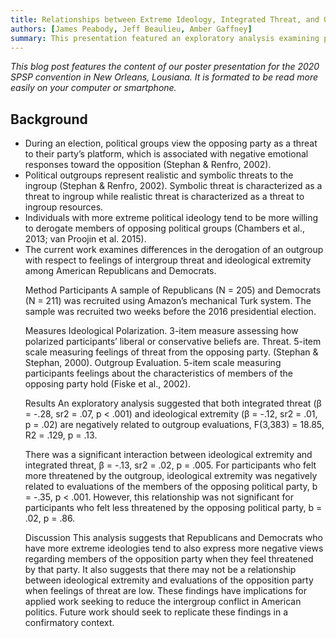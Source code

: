 ```yaml
---
title: Relationships between Extreme Ideology, Integrated Threat, and Outgroup Evaluations
authors: [James Peabody, Jeff Beaulieu, Amber Gaffney]
summary: This presentation featured an exploratory analysis examining political partisans' intergroup evaluations in relation to integrated threat and ideological extremity.
---
```


<p><i>This blog post features the content of our poster presentation for the 2020 SPSP convention in New Orleans, Lousiana. It is formated to be read more easily on your computer or smartphone.</i></p>

<h2>Background</h2>
<ul>
<li>During an election, political groups view the opposing party as a threat to their party’s platform, which is associated with negative emotional responses toward the opposition (Stephan & Renfro, 2002).</li>
<li>Political outgroups represent realistic and symbolic threats to the ingroup (Stephan & Renfro, 2002). Symbolic threat is characterized as a threat to ingroup while realistic threat is characterized as a threat to ingroup resources.</li>
<li>Individuals with more extreme political ideology tend to be more willing to derogate members of opposing political groups (Chambers et al., 2013; van Proojin et al. 2015).</li>
<li>The current work examines differences in the derogation of an outgroup with respect to feelings of intergroup threat and ideological extremity among American Republicans and Democrats.</li>

Method
Participants
A sample of Republicans (N = 205) and Democrats (N = 211) was recruited using Amazon’s mechanical Turk system.
The sample was recruited two weeks before the 2016 presidential election.

Measures
Ideological Polarization. 3-item measure assessing how polarized participants’ liberal or conservative beliefs are.
Threat. 5-item scale measuring feelings of threat from the opposing party. (Stephan & Stephan, 2000).
Outgroup Evaluation. 5-item scale measuring participants feelings about the characteristics of members of the opposing party hold (Fiske et al., 2002).

Results
An exploratory analysis suggested that both integrated threat 
(β = -.28, sr2 = .07, p < .001) and ideological extremity (β = -.12, sr2 = .01, p = .02) are negatively related to outgroup evaluations, F(3,383) = 18.85, R2 = .129, p = .13.

There was a significant interaction between ideological extremity and integrated threat, β = -.13, sr2 = .02, p = .005. For participants who felt more threatened by the outgroup, ideological extremity was negatively related to evaluations of the members of the opposing political party, b = -.35, p < .001. However, this relationship was not significant for participants who felt less threatened by the opposing political party, b = .02, p = .86.

Discussion
This analysis suggests that Republicans and Democrats who have more extreme ideologies tend to also express more negative views regarding members of the opposition party when they feel threatened by that party. 
It also suggests that there may not be a relationship between ideological extremity and evaluations of the opposition party when feelings of threat are low.
These findings have implications for applied work seeking to reduce the intergroup conflict in American politics.
Future work should seek to replicate these findings in a confirmatory context.
